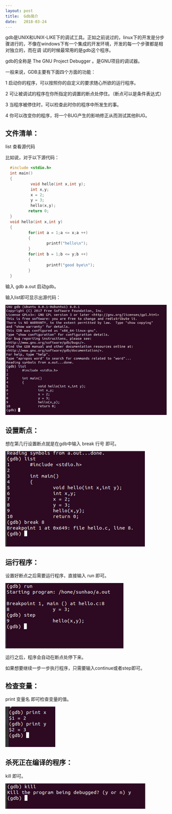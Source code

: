 ```yaml
---
layout: post
title:  Gdb简介
date:   2018-03-24
---
```


gdb是UNIX和UNIX-LIKE下的调试工具。正如之前说过的，linux下的开发是分步骤进行的，不像在windows下有一个集成的开发环境，开发的每一个步骤都是相对独立的，而在调
试的时候最常用的是gdb这个程序。

gdb的全称是 The GNU Project Debugger 。是GNU项目的调试器。

一般来说，GDB主要有下面四个方面的功能：

1 启动你的程序，可以按照你的自定义的要求随心所欲的运行程序。

2 可让被调试的程序在你所指定的调置的断点处停住。（断点可以是条件表达式）

3 当程序被停住时，可以检查此时你的程序中所发生的事。

4 你可以改变你的程序，将一个BUG产生的影响修正从而测试其他BUG。

## 文件清单：

list  查看源代码

比如说，对于以下源代码：


``` c
  #include <stdio.h>
  int main()
  {
           void hello(int x,int y);
           int x,y;
           x = 2;
           y = 3;
           hello(x,y);
          return 0;
  }
  void hello(int x,int y)
  {
          for(int a = 1;a <= x;a ++)
          {
                  printf("hello\n");
          }
          for(int b = 1;b <= y;b ++)
          {
                  printf("good bye\n");
          }
  }
```

  输入 gdb a.out 启动gdb。

  输入list即可显示出源代码：

![gdb1.png](https://raw.githubusercontent.com/sduphylug/sduphylug.github.io/master/_posts/_imag/gdb1.png)

  ## 设置断点：

  想在第几行设置断点就是在gdb中输入  break 行号  即可。

  ![gdb2.png](https://raw.githubusercontent.com/sduphylug/sduphylug.github.io/master/_posts/_imag/gdb2.png)

  ## 运行程序：

  设置好断点之后需要运行程序，直接输入 run 即可。

  ![gdb3.png](https://raw.githubusercontent.com/sduphylug/sduphylug.github.io/master/_posts/_imag/gdb3.png)

  运行之后，程序会自动在断点处停下来。

  如果想要继续一步一步执行程序，只需要输入continue或者step即可。

 ## 检查变量：

 print 变量名 即可检查变量的值。

 ![gdb4.png](https://raw.githubusercontent.com/sduphylug/sduphylug.github.io/master/_posts/_imag/gdb4.png)

 ## 杀死正在编译的程序：

 kill 即可。

 ![gdb5.png](https://raw.githubusercontent.com/sduphylug/sduphylug.github.io/master/_posts/_imag/gdb5.png)
